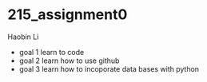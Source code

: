 # 215_assignment0
Haobin Li
- goal 1 learn to code
- goal 2 learn how to use github
- goal 3 learn how to incoporate data bases with python
